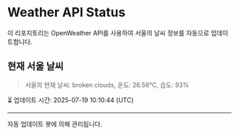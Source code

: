 
# Weather API Status

이 리포지토리는 OpenWeather API를 사용하여 서울의 날씨 정보를 자동으로 업데이트합니다.

## 현재 서울 날씨
> 서울의 현재 날씨: broken clouds, 온도: 26.56°C, 습도: 93%

⏳ 업데이트 시간: 2025-07-19 10:10:44 (UTC)

---
자동 업데이트 봇에 의해 관리됩니다.
